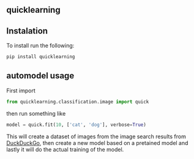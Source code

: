 
 ## quicklearning

## Instalation

To install run the following:

```python
pip install quicklearning
```

## automodel usage

First import
```python
from quicklearning.classification.image import quick
```

then run something like
```python
model = quick.fit(10, ['cat', 'dog'], verbose=True)
```

This will create a dataset of images from the image search results from [DuckDuckGo](https://duckduckgo.com), then create a new model based on a pretained model and lastly it will do the actual training of the model.